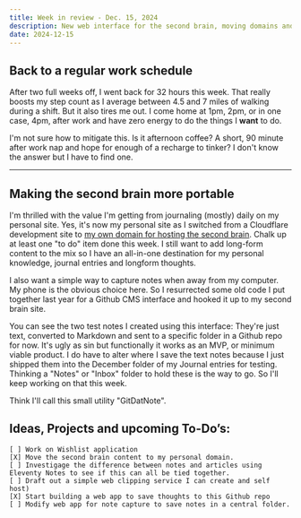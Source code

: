 ```yaml
---
title: Week in review - Dec. 15, 2024
description: New web interface for the second brain, moving domains and functional programming challenges
date: 2024-12-15
---
```


## Back to a regular work schedule

After two full weeks off, I went back for 32 hours this week. That really boosts my step count as I average between 4.5 and 7 miles of walking during a shift. But it also tires me out. I come home at 1pm, 2pm, or in one case, 4pm, after work and have zero energy to do the things I **want** to do.

I'm not sure how to mitigate this. Is it afternoon coffee? A short, 90 minute after work nap and hope for enough of a recharge to tinker? I don't know the answer but I have to find one. 

---

## Making the second brain more portable

I'm thrilled with the value I'm getting from journaling (mostly) daily on my personal site. Yes, it's now my personal site as I switched from a Cloudflare development site to [my own domain for hosting the second brain](https://www.kctofel.com). Chalk up at least one "to do" item done this week. I still want to add long-form content to the mix so I have an all-in-one destination for my personal knowledge, journal entries and longform thoughts.

I also want a simple way to capture notes when away from my computer. My phone is the obvious choice here. So I resurrected some old code I put together last year for a Github CMS interface and hooked it up to my second brain site.

You can see the two test notes I created using this interface: They're just text, converted to Markdown and sent to a specific folder in a Github repo for now. It's ugly as sin but functionally it works as an MVP, or minimum viable product. I do have to alter where I save the text notes because I just shipped them into the December folder of my Journal entries for testing. Thinking a "Notes" or "Inbox" folder to hold these is the way to go. So I'll keep working on that this week.

Think I'll call this small utility "GitDatNote". 

## Ideas, Projects and upcoming To-Do’s:

    [ ] Work on Wishlist application
    [X] Move the second brain content to my personal domain.
    [ ] Investigage the difference between notes and articles using Eleventy Notes to see if this can all be tied together.
    [ ] Draft out a simple web clipping service I can create and self host)
    [X] Start building a web app to save thoughts to this Github repo
    [ ] Modify web app for note capture to save notes in a central folder.
